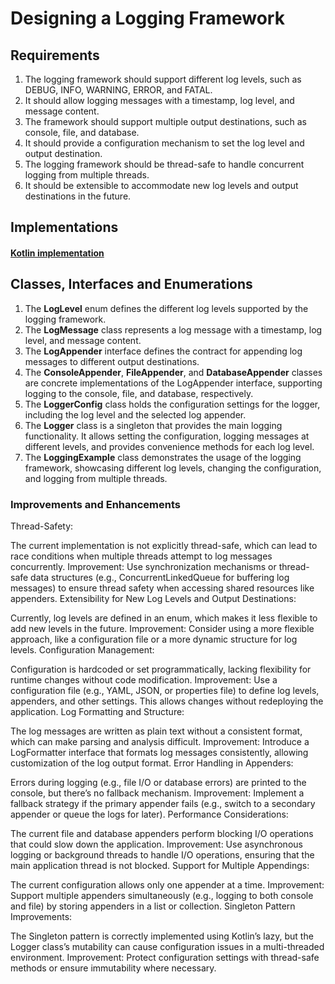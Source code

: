 # Designing a Logging Framework

## Requirements

1. The logging framework should support different log levels, such as DEBUG, INFO, WARNING, ERROR, and FATAL.
2. It should allow logging messages with a timestamp, log level, and message content.
3. The framework should support multiple output destinations, such as console, file, and database.
4. It should provide a configuration mechanism to set the log level and output destination.
5. The logging framework should be thread-safe to handle concurrent logging from multiple threads.
6. It should be extensible to accommodate new log levels and output destinations in the future.

## Implementations

#### [Kotlin implementation](../loggingFramework/)

## Classes, Interfaces and Enumerations

1. The **LogLevel** enum defines the different log levels supported by the logging framework.
2. The **LogMessage** class represents a log message with a timestamp, log level, and message content.
3. The **LogAppender** interface defines the contract for appending log messages to different output destinations.
4. The **ConsoleAppender**, **FileAppender**, and **DatabaseAppender** classes are concrete implementations of the
   LogAppender interface, supporting logging to the console, file, and database, respectively.
5. The **LoggerConfig** class holds the configuration settings for the logger, including the log level and the selected
   log appender.
6. The **Logger** class is a singleton that provides the main logging functionality. It allows setting the
   configuration, logging messages at different levels, and provides convenience methods for each log level.
7. The **LoggingExample** class demonstrates the usage of the logging framework, showcasing different log levels,
   changing the configuration, and logging from multiple threads.

### Improvements and Enhancements
Thread-Safety:

The current implementation is not explicitly thread-safe, which can lead to race conditions when multiple threads attempt to log messages concurrently.
Improvement: Use synchronization mechanisms or thread-safe data structures (e.g., ConcurrentLinkedQueue for buffering log messages) to ensure thread safety when accessing shared resources like appenders.
Extensibility for New Log Levels and Output Destinations:

Currently, log levels are defined in an enum, which makes it less flexible to add new levels in the future.
Improvement: Consider using a more flexible approach, like a configuration file or a more dynamic structure for log levels.
Configuration Management:

Configuration is hardcoded or set programmatically, lacking flexibility for runtime changes without code modification.
Improvement: Use a configuration file (e.g., YAML, JSON, or properties file) to define log levels, appenders, and other settings. This allows changes without redeploying the application.
Log Formatting and Structure:

The log messages are written as plain text without a consistent format, which can make parsing and analysis difficult.
Improvement: Introduce a LogFormatter interface that formats log messages consistently, allowing customization of the log output format.
Error Handling in Appenders:

Errors during logging (e.g., file I/O or database errors) are printed to the console, but there’s no fallback mechanism.
Improvement: Implement a fallback strategy if the primary appender fails (e.g., switch to a secondary appender or queue the logs for later).
Performance Considerations:

The current file and database appenders perform blocking I/O operations that could slow down the application.
Improvement: Use asynchronous logging or background threads to handle I/O operations, ensuring that the main application thread is not blocked.
Support for Multiple Appendings:

The current configuration allows only one appender at a time.
Improvement: Support multiple appenders simultaneously (e.g., logging to both console and file) by storing appenders in a list or collection.
Singleton Pattern Improvements:

The Singleton pattern is correctly implemented using Kotlin’s lazy, but the Logger class’s mutability can cause configuration issues in a multi-threaded environment.
Improvement: Protect configuration settings with thread-safe methods or ensure immutability where necessary.